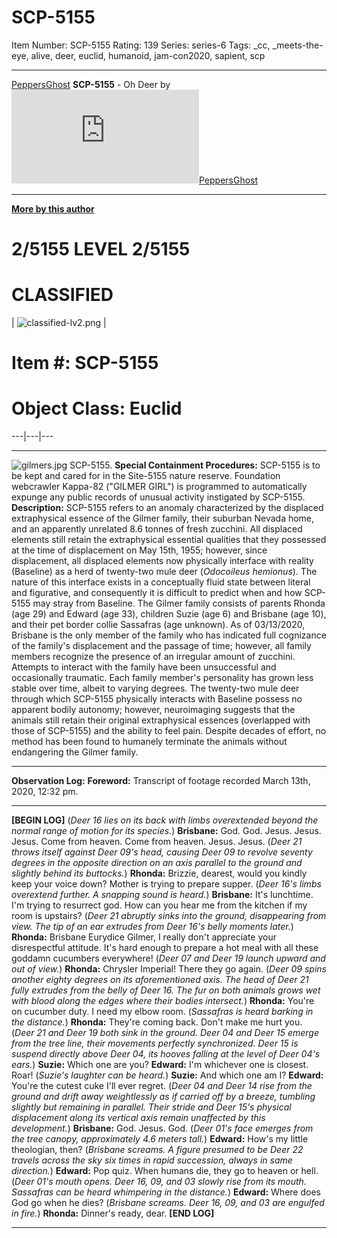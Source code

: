 # SCP-5155
Item Number: SCP-5155
Rating: 139
Series: series-6
Tags: _cc, _meets-the-eye, alive, deer, euclid, humanoid, jam-con2020, sapient, scp

---

[PeppersGhost](javascript:;)
**SCP-5155** \- Oh Deer by [![PeppersGhost](https://www.wikidot.com/avatar.php?userid=1553042&amp;size=small&amp;timestamp=1741392086)](http://www.wikidot.com/user:info/peppersghost)[PeppersGhost](http://www.wikidot.com/user:info/peppersghost)
* * *
**[More by this author](/peppersghost)**
# 2/5155 LEVEL 2/5155
# CLASSIFIED
| ![classified-lv2.png](https://scp-wiki.wdfiles.com/local--files/component%3Aclassified-decoration-base/classified-lv2.png) | 
# Item #: SCP-5155
# Object Class: Euclid  
---|---|---  
* * *
![gilmers.jpg](https://scp-wiki.wdfiles.com/local--files/scp-5155/gilmers.jpg)
SCP-5155.
**Special Containment Procedures:** SCP-5155 is to be kept and cared for in the Site-5155 nature reserve. Foundation webcrawler Kappa-82 ("GILMER GIRL") is programmed to automatically expunge any public records of unusual activity instigated by SCP-5155.
**Description:** SCP-5155 refers to an anomaly characterized by the displaced extraphysical essence of the Gilmer family, their suburban Nevada home, and an apparently unrelated 8.6 tonnes of fresh zucchini. All displaced elements still retain the extraphysical essential qualities that they possessed at the time of displacement on May 15th, 1955; however, since displacement, all displaced elements now physically interface with reality (Baseline) as a herd of twenty-two mule deer (_Odocoileus hemionus_). The nature of this interface exists in a conceptually fluid state between literal and figurative, and consequently it is difficult to predict when and how SCP-5155 may stray from Baseline.
The Gilmer family consists of parents Rhonda (age 29) and Edward (age 33), children Suzie (age 6) and Brisbane (age 10), and their pet border collie Sassafras (age unknown). As of 03/13/2020, Brisbane is the only member of the family who has indicated full cognizance of the family's displacement and the passage of time; however, all family members recognize the presence of an irregular amount of zucchini. Attempts to interact with the family have been unsuccessful and occasionally traumatic. Each family member's personality has grown less stable over time, albeit to varying degrees.
The twenty-two mule deer through which SCP-5155 physically interacts with Baseline possess no apparent bodily autonomy; however, neuroimaging suggests that the animals still retain their original extraphysical essences (overlapped with those of SCP-5155) and the ability to feel pain. Despite decades of effort, no method has been found to humanely terminate the animals without endangering the Gilmer family.
* * *
**Observation Log:**
**Foreword:** Transcript of footage recorded March 13th, 2020, 12:32 pm.
* * *
**[BEGIN LOG]**
(_Deer 16 lies on its back with limbs overextended beyond the normal range of motion for its species._)
**Brisbane:** God. God. Jesus. Jesus. Jesus. Come from heaven. Come from heaven. Jesus. Jesus.
(_Deer 21 throws itself against Deer 09's head, causing Deer 09 to revolve seventy degrees in the opposite direction on an axis parallel to the ground and slightly behind its buttocks._)
**Rhonda:** Brizzie, dearest, would you kindly keep your voice down? Mother is trying to prepare supper.
(_Deer 16's limbs overextend further. A snapping sound is heard._)
**Brisbane:** It's lunchtime. I'm trying to resurrect god. How can you hear me from the kitchen if my room is upstairs?
(_Deer 21 abruptly sinks into the ground, disappearing from view. The tip of an ear extrudes from Deer 16's belly moments later._)
**Rhonda:** Brisbane Eurydice Gilmer, I really don't appreciate your disrespectful attitude. It's hard enough to prepare a hot meal with all these goddamn cucumbers everywhere!
(_Deer 07 and Deer 19 launch upward and out of view._)
**Rhonda:** Chrysler Imperial! There they go again.
(_Deer 09 spins another eighty degrees on its aforementioned axis. The head of Deer 21 fully extrudes from the belly of Deer 16. The fur on both animals grows wet with blood along the edges where their bodies intersect._)
**Rhonda:** You're on cucumber duty. I need my elbow room.
(_Sassafras is heard barking in the distance._)
**Rhonda:** They're coming back. Don't make me hurt you.
(_Deer 21 and Deer 19 both sink in the ground. Deer 04 and Deer 15 emerge from the tree line, their movements perfectly synchronized. Deer 15 is suspend directly above Deer 04, its hooves falling at the level of Deer 04's ears._)
**Suzie:** Which one are you?
**Edward:** I'm whichever one is closest. Roar!
(_Suzie's laughter can be heard._)
**Suzie:** And which one am I?
**Edward:** You're the cutest cuke I'll ever regret.
(_Deer 04 and Deer 14 rise from the ground and drift away weightlessly as if carried off by a breeze, tumbling slightly but remaining in parallel. Their stride and Deer 15's physical displacement along its vertical axis remain unaffected by this development._)
**Brisbane:** God. Jesus. God.
(_Deer 01's face emerges from the tree canopy, approximately 4.6 meters tall._)
**Edward:** How's my little theologian, then?
(_Brisbane screams. A figure presumed to be Deer 22 travels across the sky six times in rapid succession, always in same direction._)
**Edward:** Pop quiz. When humans die, they go to heaven or hell.
(_Deer 01's mouth opens. Deer 16, 09, and 03 slowly rise from its mouth. Sassafras can be heard whimpering in the distance._)
**Edward:** Where does God go when he dies?
(_Brisbane screams. Deer 16, 09, and 03 are engulfed in fire._)
**Rhonda:** Dinner's ready, dear.
**[END LOG]**
* * *